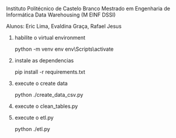 Instituto Politécnico de Castelo Branco
Mestrado em Engenharia de Informática
Data Warehousing (M EINF DSSI)

Alunos: Eric Lima, Evaldina Graça, Rafael Jesus


1. habilite o virtual environment

    python -m venv env
    env\Scripts\activate

2. instale as dependencias

    pip install -r requirements.txt

3. execute o create data

    python ./create_data_csv.py

4. execute o clean_tables.py

5. execute o etl.py

    python ./etl.py